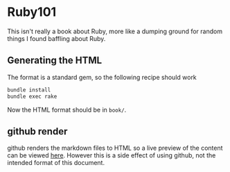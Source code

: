 # Ruby101

This isn't really a book about Ruby, more like a dumping ground for random things I found baffling about Ruby.

## Generating the HTML

The format is a standard gem, so the following recipe should work

```sh
bundle install
bundle exec rake
```

Now the HTML format should be in `book/`.

## github render

github renders the markdown files to HTML so a live preview of the content can be viewed [here](https://github.com/phaul/ruby_101/blob/master/content/book.md). However this is a side effect of using github, not the intended format of this document.
